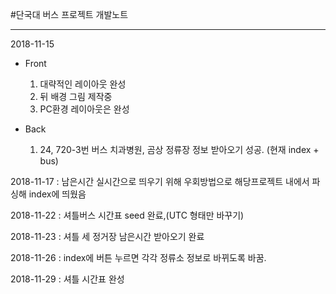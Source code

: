 #단국대 버스 프로젝트 개발노트

---------------------------------


2018-11-15
- Front
    1. 대략적인 레이아웃 완성
    2. 뒤 배경 그림 제작중
    3. PC환경 레이아웃은 완성

- Back
    1. 24, 720-3번 버스 치과병원, 곰상 정류장 정보 받아오기 성공. (현재 index + bus)

2018-11-17 : 남은시간 실시간으로 띄우기 위해 우회방법으로 해당프로젝트 내에서 파싱해 index에 띄웠음

2018-11-22 : 셔틀버스 시간표 seed 완료,(UTC 형태만 바꾸기)

2018-11-23 : 셔틀 세 정거장 남은시간 받아오기 완료

2018-11-26 : index에 버튼 누르면 각각 정류소 정보로 바뀌도록 바꿈.

2018-11-29 : 셔틀 시간표 완성